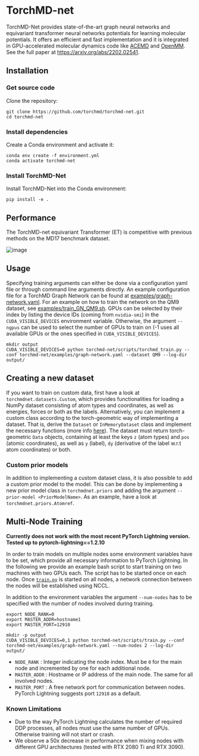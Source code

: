 # TorchMD-net

TorchMD-Net provides state-of-the-art graph neural networks and equivariant transformer neural networks potentials for learning molecular potentials. It offers an efficient and fast implementation and it is integrated in GPU-accelerated molecular dynamics code like [ACEMD](https://www.acellera.com/products/molecular-dynamics-software-gpu-acemd/) and [OpenMM](https://www.openmm.org). See the full paper at https://arxiv.org/abs/2202.02541.

## Installation

### Get source code

Clone the repository:
```
git clone https://github.com/torchmd/torchmd-net.git
cd torchmd-net
```

### Install dependencies

Create a Conda environment and activate it:
```
conda env create -f environment.yml
conda activate torchmd-net
```

### Install TorchMD-Net

Install TorchMD-Net into the Conda environment:
```
pip install -e .
```

## Performance
The TorchMD-net equivariant Transformer (ET) is competitive with previous methods on the MD17 benchmark dataset.


![image](https://user-images.githubusercontent.com/36135990/146565069-a3c03827-5ee2-44b0-89b0-9e02e129b6df.png)


## Usage
Specifying training arguments can either be done via a configuration yaml file or through command line arguments directly. An example configuration file for a TorchMD Graph Network can be found at [examples/graph-network.yaml](https://github.com/compsciencelab/torchmd-net/blob/main/examples/graph-network.yaml). For an example on how to train the network on the QM9 dataset, see [examples/train_GN_QM9.sh](https://github.com/compsciencelab/torchmd-net/blob/main/examples/train_GN_QM9.sh). GPUs can be selected by their index by listing the device IDs (coming from `nvidia-smi`) in the `CUDA_VISIBLE_DEVICES` environment variable. Otherwise, the argument `--ngpus` can be used to select the number of GPUs to train on (-1 uses all available GPUs or the ones specified in `CUDA_VISIBLE_DEVICES`).
```
mkdir output
CUDA_VISIBLE_DEVICES=0 python torchmd-net/scripts/torchmd_train.py --conf torchmd-net/examples/graph-network.yaml --dataset QM9 --log-dir output/
```

## Creating a new dataset
If you want to train on custom data, first have a look at `torchmdnet.datasets.Custom`, which provides functionalities for 
loading a NumPy dataset consisting of atom types and coordinates, as well as energies, forces or both as the labels.
Alternatively, you can implement a custom class according to the torch-geometric way of implementing a dataset. That is, 
derive the `Dataset` or `InMemoryDataset` class and implement the necessary functions (more info [here](https://pytorch-geometric.readthedocs.io/en/latest/notes/create_dataset.html#creating-your-own-datasets)). The dataset must return torch-geometric `Data` 
objects, containing at least the keys `z` (atom types) and `pos` (atomic coordinates), as well as `y` (label), `dy` (derivative of the label w.r.t atom coordinates) or both.

### Custom prior models
In addition to implementing a custom dataset class, it is also possible to add a custom prior model to the model. This can be
done by implementing a new prior model class in `torchmdnet.priors` and adding the argument `--prior-model <PriorModelName>`.
As an example, have a look at `torchmdnet.priors.Atomref`.

## Multi-Node Training
__Currently does not work with the most recent PyTorch Lightning version. Tested up to pytorch-lightning==1.2.10__

In order to train models on multiple nodes some environment variables have to be set, which provide all necessary information to PyTorch Lightning. In the following we provide an example bash script to start training on two machines with two GPUs each. The script has to be started once on each node. Once [`train.py`](https://github.com/compsciencelab/torchmd-net/blob/main/scripts/train.py) is started on all nodes, a network connection between the nodes will be established using NCCL.

In addition to the environment variables the argument `--num-nodes` has to be specified with the number of nodes involved during training.

```
export NODE_RANK=0
export MASTER_ADDR=hostname1
export MASTER_PORT=12910

mkdir -p output
CUDA_VISIBLE_DEVICES=0,1 python torchmd-net/scripts/train.py --conf torchmd-net/examples/graph-network.yaml --num-nodes 2 --log-dir output/
```

- `NODE_RANK` : Integer indicating the node index. Must be `0` for the main node and incremented by one for each additional node.
- `MASTER_ADDR` : Hostname or IP address of the main node. The same for all involved nodes.
- `MASTER_PORT` : A free network port for communication between nodes. PyTorch Lightning suggests port `12910` as a default.

### Known Limitations
- Due to the way PyTorch Lightning calculates the number of required DDP processes, all nodes must use the same number of GPUs. Otherwise training will not start or crash.
- We observe a 50x decrease in performance when mixing nodes with different GPU architectures (tested with RTX 2080 Ti and RTX 3090).
